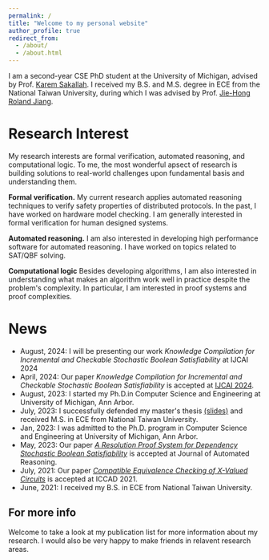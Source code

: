 ```yaml
---
permalink: /
title: "Welcome to my personal website"
author_profile: true
redirect_from: 
  - /about/
  - /about.html
---
```

I am a second-year CSE PhD student at the University of Michigan, advised by Prof. [Karem Sakallah](https://web.eecs.umich.edu/~karem/).
I received my B.S. and M.S. degree in ECE from the National Taiwan University, 
during which I was advised by Prof. [Jie-Hong Roland Jiang](http://cc.ee.ntu.edu.tw/~jhjiang/).

Research Interest
======
My research interests are formal verification, automated reasoning, and computational logic.
To me, the most wonderful apsect of research is building solutions to real-world challenges upon fundamental basis and understanding them.

**Formal verification.**
My current research applies automated reasoning techniques to verify safety properties of distributed protocols. 
In the past, I have worked on hardware model checking. 
I am generally interested in formal verification for human designed systems.

**Automated reasoning.**
I am also interested in developing high performance software for automated reasoning. 
I have worked on topics related to SAT/QBF solving.

**Computational logic**
Besides developing algorithms,
I am also interested in understanding what makes an algorithm work well in practice despite the problem's complexity.
In particular, I am interested in proof systems and proof complexities. 


News
======
- August, 2024: I will be presenting our work *Knowledge Compilation for Incremental and Checkable Stochastic Boolean Satisfiability* at IJCAI 2024
- April, 2024: Our paper *Knowledge Compilation for Incremental and Checkable Stochastic Boolean Satisfiability* is accepted at [IJCAI 2024](https://ijcai24.org).
- August, 2023: I started my Ph.D.in Computer Science and Engineering at University of Michigan, Ann Arbor.
- July, 2023: I successfully defended my master's thesis [(slides)](files/Master_Defense.pdf) and received M.S. in ECE from National Taiwan University.  
- Jan, 2023: I was admitted to the Ph.D. program in Computer Science and Engineering at University of Michigan, Ann Arbor.
- May, 2023: Our paper [*A Resolution Proof System for Dependency Stochastic Boolean Satisfiability*](https://link.springer.com/article/10.1007/s10817-023-09670-6) is accepted at Journal of Automated Reasoning.
- July, 2021: Our paper [*Compatible Equivalence Checking of X-Valued Circuits*](https://ieeexplore.ieee.org/abstract/document/9643515) is accepted at ICCAD 2021.
- June, 2021: I received my B.S. in ECE from National Taiwan University.



For more info
------
Welcome to take a look at my publication list for more information about my research.
I would also be very happy to make friends in relavent research areas.